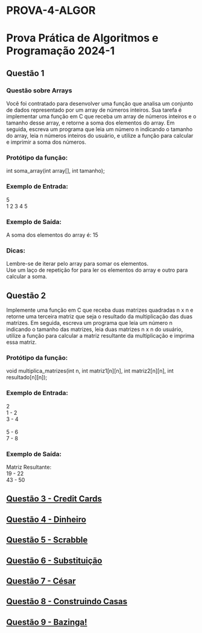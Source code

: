 # PROVA-4-ALGOR
# Prova Prática de Algoritmos e Programação 2024-1
## Questão 1
### Questão sobre Arrays
Você foi contratado para desenvolver uma função que analisa um conjunto de dados representado por um array de números inteiros. Sua tarefa é implementar uma função em C que receba um array de números inteiros e o tamanho desse array, e retorne a soma dos elementos do array. Em seguida, escreva um programa que leia um número n indicando o tamanho do array, leia n números inteiros do usuário, e utilize a função para calcular e imprimir a soma dos números.

### Protótipo da função:
int soma_array(int array[], int tamanho);
### Exemplo de Entrada:
5
<br>1 2 3 4 5
### Exemplo de Saída:
A soma dos elementos do array é: 15
### Dicas:
Lembre-se de iterar pelo array para somar os elementos.
<br>Use um laço de repetição for para ler os elementos do array e outro para calcular a soma.
## Questão 2
Implemente uma função em C que receba duas matrizes quadradas n x n e retorne uma terceira matriz que seja o resultado da multiplicação das duas matrizes. Em seguida, escreva um programa que leia um número n indicando o tamanho das matrizes, leia duas matrizes n x n do usuário, utilize a função para calcular a matriz resultante da multiplicação e imprima essa matriz.

### Protótipo da função:
void multiplica_matrizes(int n, int matriz1[n][n], int matriz2[n][n], int resultado[n][n]);
### Exemplo de Entrada:
2
<br>1 - 2
<br>3 - 4
<br><br>5 - 6
<br>7 - 8
### Exemplo de Saída:
Matriz Resultante:
<br>19 - 22
<br>43 - 50
## [Questão 3 - Credit Cards](https://cs50.harvard.edu/x/2023/psets/1/credit/)
## [Questão 4 - Dinheiro](https://cs50xemportugues.github.io/2024/exercicios/1/cash.html)
## [Questão 5 - Scrabble](https://cs50xemportugues.github.io/2024/exercicios/2/scrabble.html)
## [Questão 6 - Substituição](https://cs50xemportugues.github.io/2024/exercicios/2/substitution.html)
## [Questão 7 - César](https://cs50xemportugues.github.io/2024/exercicios/2/caesar.html)
## [Questão 8 - Construindo Casas](https://judge.beecrowd.com/pt/problems/view/1541)
## [Questão 9 - Bazinga!](https://judge.beecrowd.com/pt/problems/view/1828)
